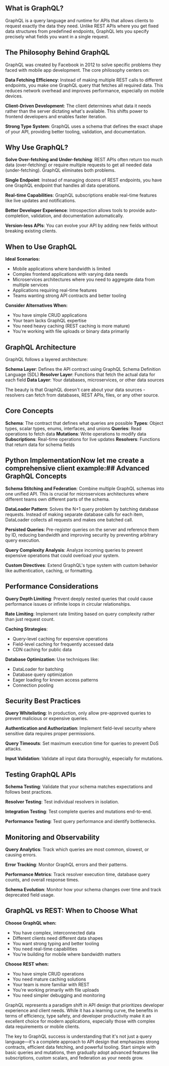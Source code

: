 ## What is GraphQL?

GraphQL is a query language and runtime for APIs that allows clients to request exactly the data they need. Unlike REST APIs where you get fixed data structures from predefined endpoints, GraphQL lets you specify precisely what fields you want in a single request.

## The Philosophy Behind GraphQL

GraphQL was created by Facebook in 2012 to solve specific problems they faced with mobile app development. The core philosophy centers on:

**Data Fetching Efficiency**: Instead of making multiple REST calls to different endpoints, you make one GraphQL query that fetches all required data. This reduces network overhead and improves performance, especially on mobile devices.

**Client-Driven Development**: The client determines what data it needs rather than the server dictating what's available. This shifts power to frontend developers and enables faster iteration.

**Strong Type System**: GraphQL uses a schema that defines the exact shape of your API, providing better tooling, validation, and documentation.

## Why Use GraphQL?

**Solve Over-fetching and Under-fetching**: REST APIs often return too much data (over-fetching) or require multiple requests to get all needed data (under-fetching). GraphQL eliminates both problems.

**Single Endpoint**: Instead of managing dozens of REST endpoints, you have one GraphQL endpoint that handles all data operations.

**Real-time Capabilities**: GraphQL subscriptions enable real-time features like live updates and notifications.

**Better Developer Experience**: Introspection allows tools to provide auto-completion, validation, and documentation automatically.

**Version-less APIs**: You can evolve your API by adding new fields without breaking existing clients.

## When to Use GraphQL

**Ideal Scenarios:**
- Mobile applications where bandwidth is limited
- Complex frontend applications with varying data needs
- Microservices architectures where you need to aggregate data from multiple services
- Applications requiring real-time features
- Teams wanting strong API contracts and better tooling

**Consider Alternatives When:**
- You have simple CRUD applications
- Your team lacks GraphQL expertise
- You need heavy caching (REST caching is more mature)
- You're working with file uploads or binary data primarily

## GraphQL Architecture

GraphQL follows a layered architecture:

**Schema Layer**: Defines the API contract using GraphQL Schema Definition Language (SDL)
**Resolver Layer**: Functions that fetch the actual data for each field
**Data Layer**: Your databases, microservices, or other data sources

The beauty is that GraphQL doesn't care about your data sources - resolvers can fetch from databases, REST APIs, files, or any other source.

## Core Concepts

**Schema**: The contract that defines what queries are possible
**Types**: Object types, scalar types, enums, interfaces, and unions
**Queries**: Read operations to fetch data
**Mutations**: Write operations to modify data
**Subscriptions**: Real-time operations for live updates
**Resolvers**: Functions that return data for schema fields

## Python ImplementationNow let me create a comprehensive client example:## Advanced GraphQL Concepts

**Schema Stitching and Federation**: Combine multiple GraphQL schemas into one unified API. This is crucial for microservices architectures where different teams own different parts of the schema.

**DataLoader Pattern**: Solves the N+1 query problem by batching database requests. Instead of making separate database calls for each item, DataLoader collects all requests and makes one batched call.

**Persisted Queries**: Pre-register queries on the server and reference them by ID, reducing bandwidth and improving security by preventing arbitrary query execution.

**Query Complexity Analysis**: Analyze incoming queries to prevent expensive operations that could overload your system.

**Custom Directives**: Extend GraphQL's type system with custom behavior like authentication, caching, or formatting.

## Performance Considerations

**Query Depth Limiting**: Prevent deeply nested queries that could cause performance issues or infinite loops in circular relationships.

**Rate Limiting**: Implement rate limiting based on query complexity rather than just request count.

**Caching Strategies**: 
- Query-level caching for expensive operations
- Field-level caching for frequently accessed data
- CDN caching for public data

**Database Optimization**: Use techniques like:
- DataLoader for batching
- Database query optimization
- Eager loading for known access patterns
- Connection pooling

## Security Best Practices

**Query Whitelisting**: In production, only allow pre-approved queries to prevent malicious or expensive queries.

**Authentication and Authorization**: Implement field-level security where sensitive data requires proper permissions.

**Query Timeouts**: Set maximum execution time for queries to prevent DoS attacks.

**Input Validation**: Validate all input data thoroughly, especially for mutations.

## Testing GraphQL APIs

**Schema Testing**: Validate that your schema matches expectations and follows best practices.

**Resolver Testing**: Test individual resolvers in isolation.

**Integration Testing**: Test complete queries and mutations end-to-end.

**Performance Testing**: Test query performance and identify bottlenecks.

## Monitoring and Observability

**Query Analytics**: Track which queries are most common, slowest, or causing errors.

**Error Tracking**: Monitor GraphQL errors and their patterns.

**Performance Metrics**: Track resolver execution time, database query counts, and overall response times.

**Schema Evolution**: Monitor how your schema changes over time and track deprecated field usage.

## GraphQL vs REST: When to Choose What

**Choose GraphQL when:**
- You have complex, interconnected data
- Different clients need different data shapes
- You want strong typing and better tooling
- You need real-time capabilities
- You're building for mobile where bandwidth matters

**Choose REST when:**
- You have simple CRUD operations
- You need mature caching solutions
- Your team is more familiar with REST
- You're working primarily with file uploads
- You need simpler debugging and monitoring

GraphQL represents a paradigm shift in API design that prioritizes developer experience and client needs. While it has a learning curve, the benefits in terms of efficiency, type safety, and developer productivity make it an excellent choice for modern applications, especially those with complex data requirements or mobile clients.

The key to GraphQL success is understanding that it's not just a query language—it's a complete approach to API design that emphasizes strong contracts, efficient data fetching, and powerful tooling. Start simple with basic queries and mutations, then gradually adopt advanced features like subscriptions, custom scalars, and federation as your needs grow.